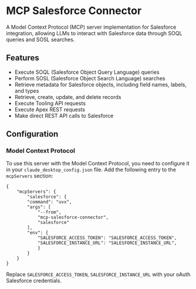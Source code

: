 # MCP Salesforce Connector

A Model Context Protocol (MCP) server implementation for Salesforce integration, allowing LLMs to interact with Salesforce data through SOQL queries and SOSL searches.

## Features

- Execute SOQL (Salesforce Object Query Language) queries
- Perform SOSL (Salesforce Object Search Language) searches
- Retrieve metadata for Salesforce objects, including field names, labels, and types
- Retrieve, create, update, and delete records
- Execute Tooling API requests
- Execute Apex REST requests
- Make direct REST API calls to Salesforce


## Configuration
### Model Context Protocol

To use this server with the Model Context Protocol, you need to configure it in your `claude_desktop_config.json` file. Add the following entry to the `mcpServers` section:


    {
        "mcpServers": {
            "salesforce": {
            "command": "uvx",
            "args": [
                "--from",
                "mcp-salesforce-connector",
                "salesforce"
            ],
            "env": {
                "SALESFORCE_ACCESS_TOKEN": "SALESFORCE_ACCESS_TOKEN",
                "SALESFORCE_INSTANCE_URL": "SALESFORCE_INSTANCE_URL",
                }
            }
        }
    }
    
Replace `SALESFORCE_ACCESS_TOKEN`, `SALESFORCE_INSTANCE_URL` with your oAuth Salesforce credentials.

